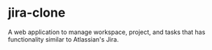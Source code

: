 # jira-clone
A web application to manage workspace, project, and tasks that has functionality similar to Atlassian's Jira.
